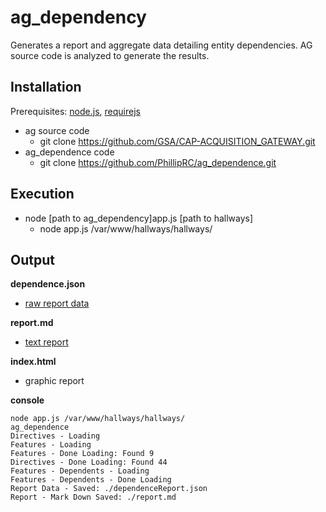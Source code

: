 # ag_dependency

Generates a report and aggregate data detailing entity dependencies. AG source code is analyzed to generate the results.

## Installation

Prerequisites: [node.js](https://nodejs.org/en/), [requirejs](http://requirejs.org/)

* ag source code
  * git clone https://github.com/GSA/CAP-ACQUISITION_GATEWAY.git
* ag_dependence code
  * git clone https://github.com/PhillipRC/ag_dependence.git

## Execution

* node [path to ag_dependency]app.js [path to hallways]
  * node app.js /var/www/hallways/hallways/

## Output

**dependence.json**

* [raw report data](https://github.com/PhillipRC/ag_dependence/blob/master/dependenceReport.json)

**report.md**

* [text report](https://github.com/PhillipRC/ag_dependence/blob/master/report.md)

**index.html**

* graphic report

**console**

    node app.js /var/www/hallways/hallways/
    ag_dependence
    Directives - Loading
    Features - Loading
    Features - Done Loading: Found 9
    Directives - Done Loading: Found 44
    Features - Dependents - Loading
    Features - Dependents - Done Loading
    Report Data - Saved: ./dependenceReport.json
    Report - Mark Down Saved: ./report.md